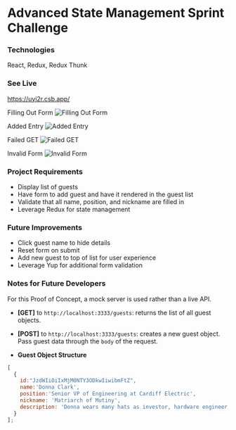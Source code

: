 # Advanced State Management Sprint Challenge

### Technologies
React, Redux, Redux Thunk

### See Live
https://uyi2r.csb.app/

Filling Out Form
![Filling Out Form](https://user-images.githubusercontent.com/48306510/141159949-128037bc-db9a-465b-be30-a47c172f940c.png)



Added Entry
![Added Entry](https://user-images.githubusercontent.com/48306510/141159952-0f2f1bdd-361d-4969-a61a-553edd98e4fe.png)


Failed GET
![Failed GET](https://user-images.githubusercontent.com/48306510/141159932-65f18dd1-3260-4bd7-9602-4ec66ea923ec.png)


Invalid Form
![Invalid Form](https://user-images.githubusercontent.com/48306510/141159939-7fc16284-0877-42a8-a966-8d6e34eadacf.png)

### Project Requirements
* Display list of guests
* Have form to add guest and have it rendered in the guest list
* Validate that all name, position, and nickname are filled in
* Leverage Redux for state management

### Future Improvements
* Click guest name to hide details
* Reset form on submit
* Add new guest to top of list for user experience
* Leverage Yup for additional form validation

### Notes for Future Developers
For this Proof of Concept, a mock server is used rather than a live API.
* **[GET]** to `http://localhost:3333/guests`: returns the list of all guest objects.
* **[POST]** to `http://localhost:3333/guests`: creates a new guest object. Pass guest data through the `body` of the request.

* **Guest Object Structure** 
```js
[
  {
    id:"JzdWIiOiIxMjM0NTY3ODkwIiwibmFtZ",
    name:'Donna Clark',
    position:'Senior VP of Engineering at Cardiff Electric',
    nickname: 'Matriarch of Mutiny',
    description: 'Donna wears many hats as investor, hardware engineer, software engineer, and executive. She is motivated by the desire to create the future.'
  }
];
```


 
